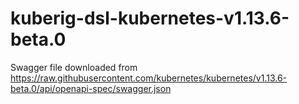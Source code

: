 # kuberig-dsl-kubernetes-v1.13.6-beta.0

Swagger file downloaded from https://raw.githubusercontent.com/kubernetes/kubernetes/v1.13.6-beta.0/api/openapi-spec/swagger.json

